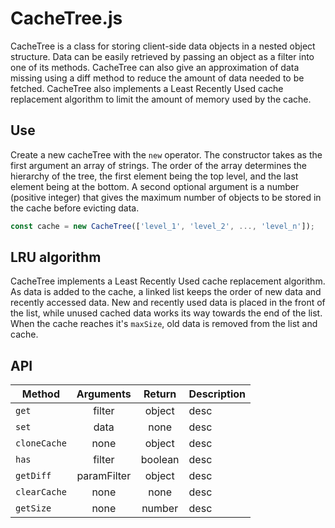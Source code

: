 # CacheTree.js

CacheTree is a class for storing client-side data objects 
in a nested object structure. Data can be easily retrieved 
by passing an object as a filter into one of its methods.
CacheTree can also give an approximation of data missing
using a diff method to reduce the amount of data needed
to be fetched. CacheTree also implements a Least Recently
Used cache replacement algorithm to limit the amount of 
memory used by the cache.

## Use

Create a new cacheTree with the `new` operator. The constructor takes
as the first argument an array of strings. The order of the array
determines the hierarchy of the tree, the first element being the 
top level, and the last element being at the bottom. A second optional
argument is a number (positive integer) that gives the maximum number of
objects to be stored in the cache before evicting data.

```javascript
const cache = new CacheTree(['level_1', 'level_2', ..., 'level_n']);
```

## LRU algorithm

CacheTree implements a Least Recently Used cache replacement algorithm.
As data is added to the cache, a linked list keeps the order of new data
and recently accessed data. New and recently used data is placed in the 
front of the list, while unused cached data works its way towards the 
end of the list. When the cache reaches it's `maxSize`, old data is 
removed from the list and cache.

## API

Method | Arguments | Return | Description
--- | :---: | :---: | ---
`get` | filter | object | desc
`set` | data | none | desc
`cloneCache` | none | object | desc
`has` | filter | boolean | desc
`getDiff` | paramFilter | object | desc
`clearCache` | none | none | desc
`getSize` | none | number | desc